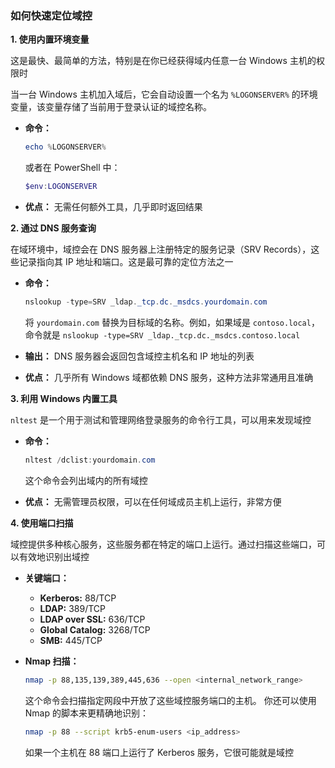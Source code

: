 ### 如何快速定位域控

**1. 使用内置环境变量**

这是最快、最简单的方法，特别是在你已经获得域内任意一台 Windows 主机的权限时

当一台 Windows 主机加入域后，它会自动设置一个名为 `%LOGONSERVER%` 的环境变量，该变量存储了当前用于登录认证的域控名称。

- **命令：**

  ```powershell
  echo %LOGONSERVER%
  ```

  或者在 PowerShell 中：

  ```powershell
  $env:LOGONSERVER
  ```

- **优点：** 无需任何额外工具，几乎即时返回结果



**2. 通过 DNS 服务查询**

在域环境中，域控会在 DNS 服务器上注册特定的服务记录（SRV Records），这些记录指向其 IP 地址和端口。这是最可靠的定位方法之一

- **命令：**

  ```powershell
  nslookup -type=SRV _ldap._tcp.dc._msdcs.yourdomain.com
  ```

  将 `yourdomain.com` 替换为目标域的名称。例如，如果域是 `contoso.local`，命令就是 `nslookup -type=SRV _ldap._tcp.dc._msdcs.contoso.local`

- **输出：** DNS 服务器会返回包含域控主机名和 IP 地址的列表

- **优点：** 几乎所有 Windows 域都依赖 DNS 服务，这种方法非常通用且准确



**3. 利用 Windows 内置工具**

`nltest` 是一个用于测试和管理网络登录服务的命令行工具，可以用来发现域控

- **命令：**

  ```powershell
  nltest /dclist:yourdomain.com
  ```

  这个命令会列出域内的所有域控

- **优点：** 无需管理员权限，可以在任何域成员主机上运行，非常方便



**4. 使用端口扫描**

域控提供多种核心服务，这些服务都在特定的端口上运行。通过扫描这些端口，可以有效地识别出域控

- **关键端口：**

  - **Kerberos:** 88/TCP
  - **LDAP:** 389/TCP
  - **LDAP over SSL:** 636/TCP
  - **Global Catalog:** 3268/TCP
  - **SMB:** 445/TCP

- **Nmap 扫描：**

  ```bash
  nmap -p 88,135,139,389,445,636 --open <internal_network_range>
  ```

  这个命令会扫描指定网段中开放了这些域控服务端口的主机。 你还可以使用 Nmap 的脚本来更精确地识别：

  ```bash
  nmap -p 88 --script krb5-enum-users <ip_address>
  ```

  如果一个主机在 88 端口上运行了 Kerberos 服务，它很可能就是域控